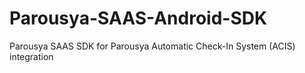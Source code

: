 # Parousya-SAAS-Android-SDK
Parousya SAAS SDK for Parousya Automatic Check-In System (ACIS) integration
